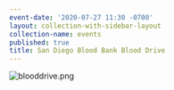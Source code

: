 ```yaml
---
event-date: '2020-07-27 11:30 -0700'
layout: collection-with-sidebar-layout
collection-name: events
published: true
title: San Diego Blood Bank Blood Drive
---
```

![blooddrive.png]({{site.baseurl}}/media/blooddrive.png)
